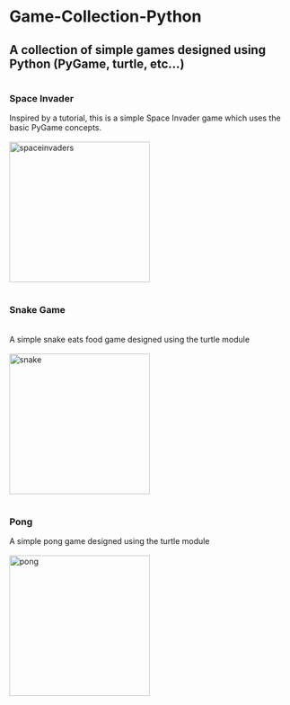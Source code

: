 # Game-Collection-Python

## A collection of simple games designed using Python (PyGame, turtle, etc...)
#
### **Space Invader** </br> 
Inspired by a tutorial, this is a simple Space Invader game which uses the basic PyGame concepts. </br>
</br> 
<img width="250" alt="spaceinvaders" src="https://user-images.githubusercontent.com/79553858/125005562-07db6880-e02a-11eb-8edd-20592072e71a.png">

#
### **Snake Game** </br> 
</br> 
A simple snake eats food game designed using the turtle module </br>
</br> 
<img width="250" alt="snake" src="https://user-images.githubusercontent.com/79553858/125005381-a0251d80-e029-11eb-9815-d58bda148197.png">

#
### **Pong** </br> 
A simple pong game designed using the turtle module </br>
</br> 
<img width="250" alt="pong" src="https://user-images.githubusercontent.com/79553858/125005362-8edc1100-e029-11eb-90e2-27b0ebad8c72.png">
